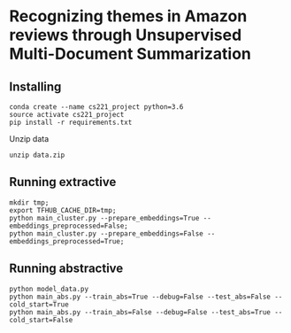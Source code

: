 # Recognizing themes in Amazon reviews through Unsupervised Multi-Document Summarization

## Installing

```
conda create --name cs221_project python=3.6
source activate cs221_project
pip install -r requirements.txt
```

Unzip data
```
unzip data.zip
```

## Running extractive
```
mkdir tmp; 
export TFHUB_CACHE_DIR=tmp; 
python main_cluster.py --prepare_embeddings=True --embeddings_preprocessed=False;
python main_cluster.py --prepare_embeddings=False --embeddings_preprocessed=True;
```

## Running abstractive
```
python model_data.py
python main_abs.py --train_abs=True --debug=False --test_abs=False --cold_start=True
python main_abs.py --train_abs=False --debug=False --test_abs=True --cold_start=False
```
